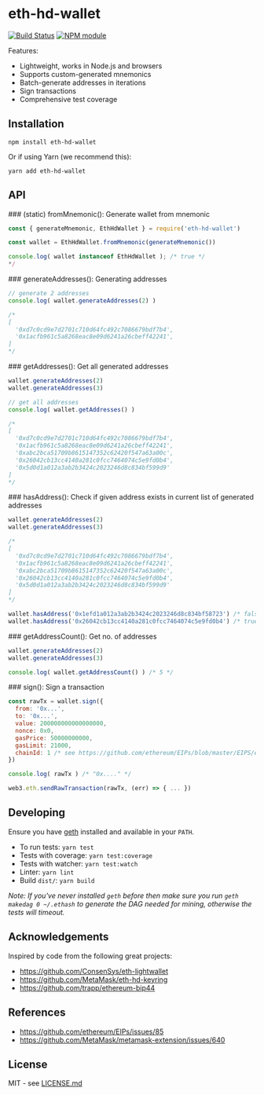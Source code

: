 # eth-hd-wallet

[![Build Status](https://secure.travis-ci.org/meth-project/eth-hd-wallet.svg?branch=master)](http://travis-ci.org/meth-project/eth-hd-wallet)
[![NPM module](https://badge.fury.io/js/eth-hd-wallet.svg)](https://badge.fury.io/js/eth-hd-wallet)

Features:
* Lightweight, works in Node.js and browsers
* Supports custom-generated mnemonics
* Batch-generate addresses in iterations
* Sign transactions
* Comprehensive test coverage

## Installation

```shell
npm install eth-hd-wallet
```
Or if using Yarn (we recommend this):

```shell
yarn add eth-hd-wallet
```

## API

### (static) fromMnemonic(): Generate wallet from mnemonic

```js
const { generateMnemonic, EthHdWallet } = require('eth-hd-wallet')

const wallet = EthHdWallet.fromMnemonic(generateMnemonic())

console.log( wallet instanceof EthHdWallet ); /* true */
*/
```


### generateAddresses(): Generating addresses

```js
// generate 2 addresses
console.log( wallet.generateAddresses(2) )

/*
[
  '0xd7c0cd9e7d2701c710d64fc492c7086679bdf7b4',
  '0x1acfb961c5a8268eac8e09d6241a26cbeff42241',
]
*/
```

### getAddresses(): Get all generated addresses

```js
wallet.generateAddresses(2)
wallet.generateAddresses(3)

// get all addresses
console.log( wallet.getAddresses() )

/*
[
  '0xd7c0cd9e7d2701c710d64fc492c7086679bdf7b4',
  '0x1acfb961c5a8268eac8e09d6241a26cbeff42241',
  '0xabc2bca51709b8615147352c62420f547a63a00c',
  '0x26042cb13cc4140a281c0fcc7464074c5e9fd0b4',
  '0x5d0d1a012a3ab2b3424c2023246d8c834bf599d9'
]
*/
```

### hasAddress(): Check if given address exists in current list of generated addresses

```js
wallet.generateAddresses(2)
wallet.generateAddresses(3)

/*
[
  '0xd7c0cd9e7d2701c710d64fc492c7086679bdf7b4',
  '0x1acfb961c5a8268eac8e09d6241a26cbeff42241',
  '0xabc2bca51709b8615147352c62420f547a63a00c',
  '0x26042cb13cc4140a281c0fcc7464074c5e9fd0b4',
  '0x5d0d1a012a3ab2b3424c2023246d8c834bf599d9'
]
*/

wallet.hasAddress('0x1efd1a012a3ab2b3424c2023246d8c834bf58723') /* false */
wallet.hasAddress('0x26042cb13cc4140a281c0fcc7464074c5e9fd0b4') /* true */
```

### getAddressCount(): Get no. of addresses

```js
wallet.generateAddresses(2)
wallet.generateAddresses(3)

console.log( wallet.getAddressCount() ) /* 5 */
```

### sign(): Sign a transaction

```js
const rawTx = wallet.sign({
  from: '0x...',
  to: '0x...',
  value: 200000000000000000,
  nonce: 0x0,
  gasPrice: 50000000000,
  gasLimit: 21000,
  chainId: 1 /* see https://github.com/ethereum/EIPs/blob/master/EIPS/eip-155.md */
})

console.log( rawTx ) /* "0x...." */

web3.eth.sendRawTransaction(rawTx, (err) => { ... })
```


## Developing

Ensure you have [geth](https://github.com/ethereum/go-ethereum) installed and
available in your `PATH`.

* To run tests: `yarn test`
* Tests with coverage: `yarn test:coverage`
* Tests with watcher: `yarn test:watch`
* Linter: `yarn lint`
* Build `dist/`: `yarn build`

_Note: If you've never installed `geth` before then make
sure you run `geth makedag 0 ~/.ethash` to generate the DAG needed for mining,
otherwise the tests will timeout._

## Acknowledgements

Inspired by code from the following great projects:

* https://github.com/ConsenSys/eth-lightwallet
* https://github.com/MetaMask/eth-hd-keyring
* https://github.com/trapp/ethereum-bip44

## References

* https://github.com/ethereum/EIPs/issues/85
* https://github.com/MetaMask/metamask-extension/issues/640

## License

MIT - see [LICENSE.md](LICENSE.md)
